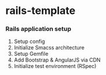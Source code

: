 # rails-template

### Rails application setup

1. Setup config
2. Initialize Smacss architecture
3. Setup Gemfile
4. Add Bootstrap & AngularJS via CDN
5. Initialize test environment (RSpec)
